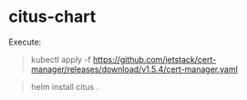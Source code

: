 # citus-chart
Execute:

> kubectl apply -f https://github.com/jetstack/cert-manager/releases/download/v1.5.4/cert-manager.yaml

> helm install citus .